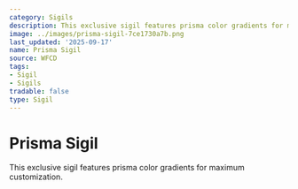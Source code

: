 ```yaml
---
category: Sigils
description: This exclusive sigil features prisma color gradients for maximum customization.
image: ../images/prisma-sigil-7ce1730a7b.png
last_updated: '2025-09-17'
name: Prisma Sigil
source: WFCD
tags:
- Sigil
- Sigils
tradable: false
type: Sigil
---
```


# Prisma Sigil

This exclusive sigil features prisma color gradients for maximum customization.

